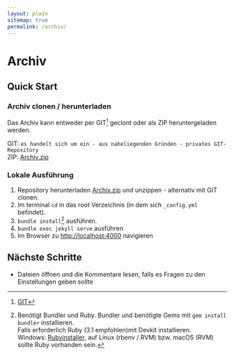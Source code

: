 ```yaml
---
layout: plain
sitemap: true
permalink: /archiv/
---
```


# Archiv

## Quick Start
### Archiv clonen / herunterladen

Das Archiv kann entweder per GIT[^1] geclont oder als ZIP heruntergeladen werden.

GIT: `es handelt sich um ein - aus naheliegenden Gründen - privates GIT-Repository`<br/>
ZIP: [Archiv.zip](https://archiv.erbschuld.info/main.zip)

### Lokale Ausführung
1. Repository herunterladen [Archiv.zip](https://archiv.erbschuld.info/main.zip) und unzippen -  alternativ mit GIT clonen.
2. Im terminal `cd` in das root Verzeichnis (in dem sich `_config.yml` befindet).
3. `bundle install`[^2] ausführen.
4. `bundle exec jekyll serve` ausführen
5. Im Browser zu <http://localhost:4000> navigieren

## Nächste Schritte
* Dateien öffnen und die Kommentare lesen, falls es Fragen zu den Einstellungen geben sollte

[^1]: [GIT](https://git-scm.com/)
[^2]: Benötigt Bundler und Ruby. Bundler und benötigte Gems mit `gem install bundler` installieren.<br/>Falls erforderlich Ruby (3.1 empfohlen)mit Devkit installieren.<br/>Windows: [Rubyinstaller](https://rubyinstaller.org/downloads/), auf Linux (rbenv / RVM) bzw. macOS (RVM) sollte Ruby  vorhanden sein.